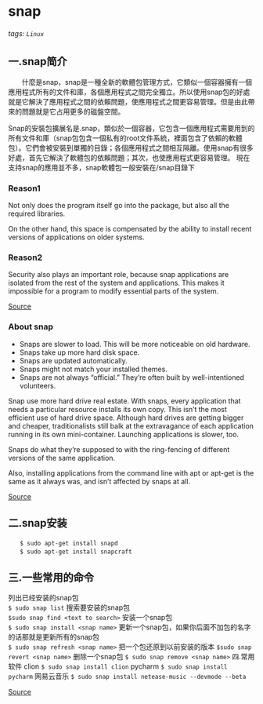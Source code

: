 # snap
###### tags: `Linux`

## 一.snap简介
　　什麼是snap，snap是一種全新的軟體包管理方式，它類似一個容器擁有一個應用程式所有的文件和庫，各個應用程式之間完全獨立。所以使用snap包的好處就是它解決了應用程式之間的依賴問題，使應用程式之間更容易管理。但是由此帶來的問題就是它占用更多的磁盤空間。

Snap的安裝包擴展名是.snap，類似於一個容器，它包含一個應用程式需要用到的所有文件和庫（snap包包含一個私有的root文件系統，裡面包含了依賴的軟體包）。它們會被安裝到單獨的目錄；各個應用程式之間相互隔離。使用snap有很多好處，首先它解決了軟體包的依賴問題；其次，也使應用程式更容易管理。
現在支持snap的應用並不多，snap軟體包一般安裝在/snap目錄下
### Reason1
Not only does the program itself go into the package, but also all the required libraries.

On the other hand, this space is compensated by the ability to install recent versions of applications on older systems. 
### Reason2
Security also plays an important role, because snap applications are isolated from the rest of the system and applications. This makes it impossible for a program to modify essential parts of the system.

[Source](https://www.atechtown.com/snap-ubuntu/)

### About snap
* Snaps are slower to load. This will be more noticeable on old hardware.
* Snaps take up more hard disk space.
* Snaps are updated automatically.
* Snaps might not match your installed themes.
* Snaps are not always “official.” They’re often built by well-intentioned volunteers.

Snap use more hard drive real estate. With snaps, every application that needs a particular resource installs its own copy. This isn’t the most efficient use of hard drive space. Although hard drives are getting bigger and cheaper, traditionalists still balk at the extravagance of each application running in its own mini-container. Launching applications is slower, too.

Snaps do what they’re supposed to with the ring-fencing of different versions of the same application.

Also, installing applications from the command line with apt or apt-get is the same as it always was, and isn’t affected by snaps at all.

[Source](https://www.howtogeek.com/670084/what-you-need-to-know-about-snaps-on-ubuntu-20.04/)
## 二.snap安装
```
　　$ sudo apt-get install snapd
　　$ sudo apt-get install snapcraft
```
## 三.一些常用的命令
列出已经安装的snap包  
`$ sudo snap list`
搜索要安装的snap包  
`$sudo snap find <text to search>`
安装一个snap包  
`$ sudo snap install <snap name>`
更新一个snap包，如果你后面不加包的名字的话那就是更新所有的snap包  
`$ sudo snap refresh <snap name>`
把一个包还原到以前安装的版本
  `$sudo snap revert <snap name>`
删除一个snap包
`$ sudo snap remove <snap name>`
四.常用软件
clion
`$ sudo snap install clion`
pycharm
`$ sudo snap install pycharm`
网易云音乐
`$ sudo snap install netease-music --devmode --beta`

[Source](https://blog.csdn.net/anshujun7558/article/details/101250276?utm_medium=distribute.pc_relevant_t0.none-task-blog-2%7Edefault%7EBlogCommendFromMachineLearnPai2%7Edefault-1.control&depth_1-utm_source=distribute.pc_relevant_t0.none-task-blog-2%7Edefault%7EBlogCommendFromMachineLearnPai2%7Edefault-1.control)

